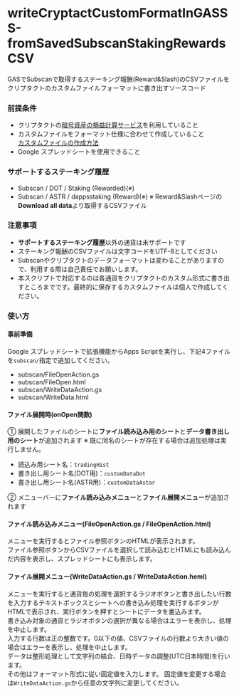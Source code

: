 # writeCryptactCustomFormatInGASSS-fromSavedSubscanStakingRewardsCSV
GASでSubscanで取得するステーキング報酬(Reward&Slash)のCSVファイルをクリプタクトのカスタムファイルフォーマットに書き出すソースコード

### 前提条件
* クリプタクトの[暗号資産の損益計算サービス](https://support.cryptact.com/hc/ja/categories/115000455551-%E4%BB%AE%E6%83%B3%E9%80%9A%E8%B2%A8%E3%81%AE%E6%90%8D%E7%9B%8A%E8%A8%88%E7%AE%97%E6%A9%9F%E8%83%BD-%E4%BD%BF%E3%81%84%E6%96%B9)を利用していること
* カスタムファイルをフォーマット仕様に合わせて作成していること  
[カスタムファイルの作成方法](https://support.cryptact.com/hc/ja/articles/360002571312-%E3%82%AB%E3%82%B9%E3%82%BF%E3%83%A0%E3%83%95%E3%82%A1%E3%82%A4%E3%83%AB%E3%81%AE%E4%BD%9C%E6%88%90%E6%96%B9%E6%B3%95)
* Google スプレッドシートを使用できること

### サポートするステーキング履歴
* Subscan / DOT / Staking (Rewarded)(※)
* Subscan / ASTR / dappsstaking (Reward)(※)
※ Reward&Slashページの**Download all data**より取得するCSVファイル

### 注意事項
* **サポートするステーキング履歴**以外の通貨は未サポートです
* ステーキング報酬のCSVファイルは文字コードをUTF-8としてください
* Subscanやクリプタクトのデータフォーマットは変わることがありますので、利用する際は自己責任でお願いします。
* 本スクリプトで対応するのは各通貨をクリプタクトのカスタム形式に書き出すところまでです。最終的に保存するカスタムファイルは個人で作成してください。

### 使い方
#### 事前準備
Google スプレッドシートで拡張機能からApps Scriptを実行し、下記4ファイルを`subscan/`指定で追加してください。
* subscan/FileOpenAction.gs
* subscan/FileOpen.html
* subscan/WriteDataAction.gs
* subscan/WriteData.html

#### ファイル展開時(onOpen関数)
① 展開したファイルのシートに**ファイル読み込み用のシート**と**データ書き出し用のシート**が追加されます
※ 既に同名のシートが存在する場合は追加処理は実行しません。
* 読込み用シート名：`tradingHist`
* 書き出し用シート名(DOT用)：`customDataDot`
* 書き出し用シート名(ASTR用)：`customDataAstar`

② メニューバーに**ファイル読み込みメニュー**と**ファイル展開メニュー**が追加されます

#### ファイル読み込みメニュー(FileOpenAction.gs / FileOpenAction.html)

メニューを実行するとファイル参照ボタンのHTMLが表示されます。  
ファイル参照ボタンからCSVファイルを選択して読み込むとHTMLにも読み込んだ内容を表示し、スプレッドシートにも表示します。

#### ファイル展開メニュー(WriteDataAction.gs / WriteDataAction.heml)

メニューを実行すると通貨毎の処理を選択するラジオボタンと書き出したい行数を入力するテキストボックスとシートへの書き込み処理を実行するボタンがHTMLで表示され、実行ボタンを押すとシートにデータを書込みます。  
書き込み対象の通貨とラジオボタンの選択が異なる場合はエラーを表示し、処理を中止します。  
入力する行数は正の整数です。0以下の値、CSVファイルの行数より大きい値の場合はエラーを表示し、処理を中止します。  
データは整形処理として文字列の結合、日時データの調整(UTC日本時間)を行います。  
その他はフォーマット形式に従い固定値を入力します。
固定値を変更する場合は`WriteDataAction.gs`から任意の文字列に変更してください。
